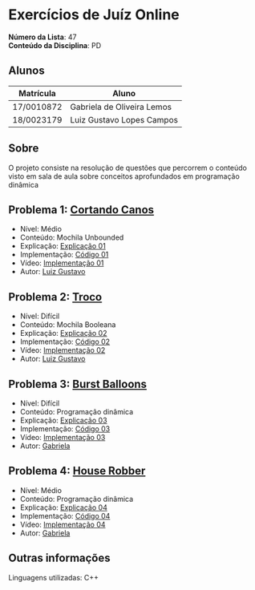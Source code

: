 # Exercícios de Juíz Online

**Número da Lista**: 47 <br>
**Conteúdo da Disciplina**: PD<br>

## Alunos

| Matrícula  | Aluno                      |
| ---------- | -------------------------- |
| 17/0010872 | Gabriela de Oliveira Lemos |
| 18/0023179 | Luiz Gustavo Lopes Campos  |

## Sobre

O projeto consiste na resolução de questões que percorrem o conteúdo visto em sala de aula sobre conceitos aprofundados em programação dinâmica

## Problema 1: [Cortando Canos](https://judge.beecrowd.com/pt/problems/view/1798)

- Nível: Médio
- Conteúdo: Mochila Unbounded
- Explicação: [Explicação 01](./explicacao/problema01.md)
- Implementação: [Código 01](./codigos/questao01.cpp)
- Vídeo: [Implementação 01](https://heylisten64.notion.site/Quest-o-01-197173cd622780be8c11df406bb20fe3?pvs=4)
- Autor: [Luiz Gustavo](https://github.com/luiz-gl-campos)

## Problema 2: [Troco](https://judge.beecrowd.com/pt/problems/view/2446)

- Nível: Difícil
- Conteúdo: Mochila Booleana
- Explicação: [Explicação 02](./explicacao/problema02.md)
- Implementação: [Código 02](./codigos/questao02.cpp)
- Vídeo: [Implementação 02](https://heylisten64.notion.site/Quest-o-02-197173cd62278006aeace62a9316e425?pvs=4)
- Autor: [Luiz Gustavo](https://github.com/luiz-gl-campos)

## Problema 3: [Burst Balloons](https://leetcode.com/problems/burst-balloons/description/)

- Nível: Difícil
- Conteúdo: Programação dinâmica
- Explicação: [Explicação 03](./explicacao/problema03.md)
- Implementação: [Código 03](./codigos/questao03.cpp)
- Vídeo: [Implementação 03](https://heylisten64.notion.site/Quest-o-03-197173cd6227805aab0befca81f7551c?pvs=4)
- Autor: [Gabriela](https://github.com/heylisten64)

## Problema 4: [House Robber](https://leetcode.com/problems/house-robber/description/)

- Nível: Médio
- Conteúdo: Programação dinâmica
- Explicação: [Explicação 04](./explicacao/problema04.md)
- Implementação: [Código 04](./codigos/questao04.cpp)
- Vídeo: [Implementação 04](https://heylisten64.notion.site/Quest-o-04-197173cd6227809890e6e311a2e63bc7?pvs=4)
- Autor: [Gabriela](https://github.com/heylisten64)

<!--
## Screenshots
Adicione 3 ou mais screenshots do projeto em funcionamento.
-->

## Outras informações

Linguagens utilizadas: C++

<!-- ## Instalação
**Linguagem**: C++<br>
**Framework**: (caso exista)<br>
 Descreva os pré-requisitos para rodar o seu projeto e os comandos necessários.

## Uso
Explique como usar seu projeto caso haja algum passo a passo após o comando de execução.

## Outros
Quaisquer outras informações sobre seu projeto podem ser descritas abaixo.

-->


